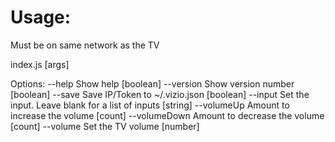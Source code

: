 # Usage:
Must be on same network as the TV


index.js [args]

Options:
  --help        Show help                                              [boolean]
  --version     Show version number                                    [boolean]
  --save        Save IP/Token to ~/.vizio.json                         [boolean]
  --input       Set the input. Leave blank for a list of inputs         [string]
  --volumeUp    Amount to increase the volume                            [count]
  --volumeDown  Amount to decrease the volume                            [count]
  --volume      Set the TV volume                                       [number]

